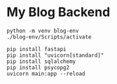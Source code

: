 # My Blog Backend


```
python -m venv blog-env
./blog-env/Scripts/activate
```


```
pip install fastapi
pip install "uvicorn[standard]"
pip install sqlalchemy
pip install psycopg2
uvicorn main:app --reload
```

